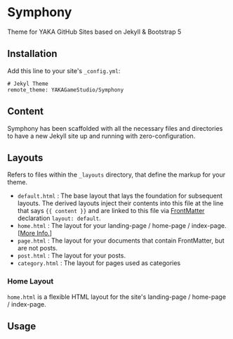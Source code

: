 # Symphony
Theme for YAKA GitHub Sites based on Jekyll & Bootstrap 5

## Installation
Add this line to your site's `_config.yml`:

```
# Jekyl Theme
remote_theme: YAKAGameStudio/Symphony
```

## Content
Symphony has been scaffolded with all the necessary files and directories to have a new Jekyll site up and running with zero-configuration.

## Layouts
Refers to files within the `_layouts` directory, that define the markup for your theme.

  - `default.html` : The base layout that lays the foundation for subsequent layouts. The derived layouts inject their contents into this file at the line that says ` {{ content }} ` and are linked to this file via [FrontMatter](https://jekyllrb.com/docs/frontmatter/) declaration `layout: default`.
  - `home.html` : The layout for your landing-page / home-page / index-page. [[More Info.](#home-layout)]
  - `page.html` : The layout for your documents that contain FrontMatter, but are not posts.
  - `post.html` : The layout for your posts.
  - `category.html` : The layout for pages used as categories

### Home Layout

`home.html` is a flexible HTML layout for the site's landing-page / home-page / index-page.

## Usage
